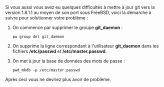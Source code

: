 Si vous aussi vous avez eu quelques difficultés à mettre à jour git vers la version 1.8.1.1 au moyen de son port sous FreeBSD, voici la démarche à suivre pour solutionner votre problème :

1.  On commence par supprimer le groupe **git_daemon** :

        pw group del git_daemon

2.  On supprime la ligne correspondant à l'utilisateur **git_daemon** dans les fichiers **/etc/passwd** et **/etc/master.passwd**.

3.  On met à jour la base de données des mots de passe :

        pwd_mkdb -p /etc/master.passwd

Après ceci vous ne devriez plus avoir de problème.
